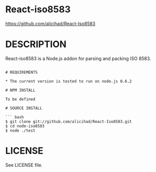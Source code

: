 # React-iso8583

https://github.com/alicihad/React-Iso8583

# DESCRIPTION

React-iso8583 is a Node.js addon for parsing and packing ISO 8583.
```

# REQUIREMENTS

* The current version is tested to run on node.js 0.6.2

# NPM INSTALL

To be defined

# SOURCE INSTALL

``` bash
$ git clone git://github.com/alicihad/React-Iso8583.git
$ cd node-iso8583
$ node ./test
```

# LICENSE

See LICENSE file.
